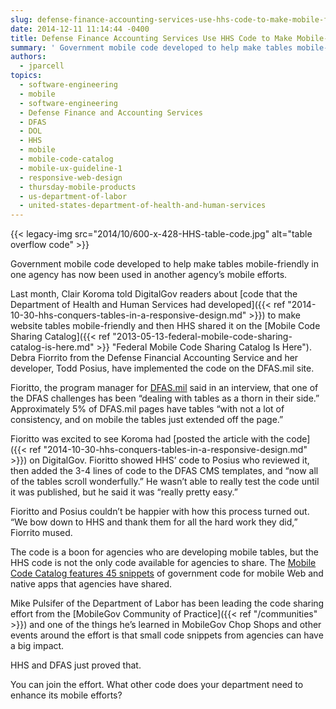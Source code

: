 ```yaml
---
slug: defense-finance-accounting-services-use-hhs-code-to-make-mobile-friendly-tables
date: 2014-12-11 11:14:44 -0400
title: Defense Finance Accounting Services Use HHS Code to Make Mobile-Friendly Tables
summary: ' Government mobile code developed to help make tables mobile-friendly in one agency has now been used in another agency’s mobile efforts. Last month, Clair Koroma told DigitalGov readers about code that the Department of Health and Human Services had developed to make website tables mobile-friendly and then HHS'
authors:
  - jparcell
topics:
  - software-engineering
  - mobile
  - software-engineering
  - Defense Finance and Accounting Services
  - DFAS
  - DOL
  - HHS
  - mobile
  - mobile-code-catalog
  - mobile-ux-guideline-1
  - responsive-web-design
  - thursday-mobile-products
  - us-department-of-labor
  - united-states-department-of-health-and-human-services
---
```


{{< legacy-img src="2014/10/600-x-428-HHS-table-code.jpg" alt="table overflow code" >}}

Government mobile code developed to help make tables mobile-friendly in one agency has now been used in another agency’s mobile efforts.

Last month, Clair Koroma told DigitalGov readers about [code that the Department of Health and Human Services had developed]({{< ref "2014-10-30-hhs-conquers-tables-in-a-responsive-design.md" >}}) to make website tables mobile-friendly and then HHS shared it on the [Mobile Code Sharing Catalog]({{< ref "2013-05-13-federal-mobile-code-sharing-catalog-is-here.md" >}} "Federal Mobile Code Sharing Catalog Is Here"). Debra Fiorrito from the Defense Financial Accounting Service and her developer, Todd Posius, have implemented the code on the DFAS.mil site.

Fioritto, the program manager for [DFAS.mil](http://www.dfas.mil/) said in an interview, that one of the DFAS challenges has been “dealing with tables as a thorn in their side.” Approximately 5% of DFAS.mil pages have tables “with not a lot of consistency, and on mobile the tables just extended off the page.”

Fioritto was excited to see Koroma had [posted the article with the code]({{< ref "2014-10-30-hhs-conquers-tables-in-a-responsive-design.md" >}}) on DigitalGov. Fioritto showed HHS&#8217; code to Posius who reviewed it, then added the 3-4 lines of code to the DFAS CMS templates, and &#8220;now all of the tables scroll wonderfully.” He wasn&#8217;t able to really test the code until it was published, but he said it was &#8220;really pretty easy.”

Fioritto and Posius couldn&#8217;t be happier with how this process turned out. &#8220;We bow down to HHS and thank them for all the hard work they did,” Fiorrito mused.

The code is a boon for agencies who are developing mobile tables, but the HHS code is not the only code available for agencies to share. The [Mobile Code Catalog features 45 snippets](http://gsa.github.io/Mobile-Code-Catalog/) of government code for mobile Web and native apps that agencies have shared.

Mike Pulsifer of the Department of Labor has been leading the code sharing effort from the [MobileGov Community of Practice]({{< ref "/communities" >}}) and one of the things he’s learned in MobileGov Chop Shops and other events around the effort is that small code snippets from agencies can have a big impact.

HHS and DFAS just proved that.

You can join the effort. What other code does your department need to enhance its mobile efforts?
